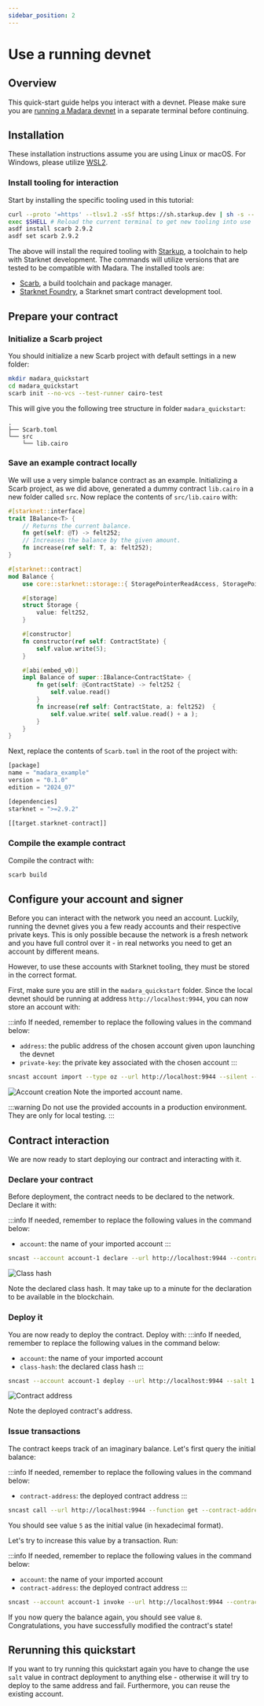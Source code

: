 ```yaml
---
sidebar_position: 2
---
```


# Use a running devnet

## Overview

This quick-start guide helps you interact with a devnet. Please make sure you are [running a Madara devnet](run_devnet) in a separate terminal before continuing.

## Installation

These installation instructions assume you are using Linux or macOS. For Windows, please utilize [WSL2](https://learn.microsoft.com/en-us/windows/wsl/).

### Install tooling for interaction

Start by installing the specific tooling used in this tutorial:
```bash
curl --proto '=https' --tlsv1.2 -sSf https://sh.starkup.dev | sh -s -- --yes
exec $SHELL # Reload the current terminal to get new tooling into use
asdf install scarb 2.9.2
asdf set scarb 2.9.2
```

The above will install the required tooling with [Starkup](https://github.com/software-mansion/starkup), a toolchain to help with Starknet development. The commands will utilize versions that are tested to be compatible with Madara. The installed tools are:
- [Scarb](https://docs.swmansion.com/scarb/), a build toolchain and package manager.
- [Starknet Foundry](https://foundry-rs.github.io/starknet-foundry/index.html), a Starknet smart contract development tool.

## Prepare your contract

### Initialize a Scarb project

You should initialize a new Scarb project with default settings in a new folder:
```bash
mkdir madara_quickstart
cd madara_quickstart
scarb init --no-vcs --test-runner cairo-test
```

This will give you the following tree structure in folder `madara_quickstart`:
```
.
├── Scarb.toml
└── src
    └── lib.cairo
```

### Save an example contract locally

We will use a very simple balance contract as an example. Initializing a Scarb project, as we did above, generated a dummy contract `lib.cairo` in a new folder called `src`. Now replace the contents of `src/lib.cairo` with:

```rust
#[starknet::interface]
trait IBalance<T> {
    // Returns the current balance.
    fn get(self: @T) -> felt252;
    // Increases the balance by the given amount.
    fn increase(ref self: T, a: felt252);
}

#[starknet::contract]
mod Balance {
    use core::starknet::storage::{ StoragePointerReadAccess, StoragePointerWriteAccess };

    #[storage]
    struct Storage {
        value: felt252,
    }

    #[constructor]
    fn constructor(ref self: ContractState) {
        self.value.write(5);
    }

    #[abi(embed_v0)]
    impl Balance of super::IBalance<ContractState> {
        fn get(self: @ContractState) -> felt252 {
            self.value.read()
        }
        fn increase(ref self: ContractState, a: felt252)  {
            self.value.write( self.value.read() + a );
        }
    }
}
```

Next, replace the contents of `Scarb.toml` in the root of the project with:
```rust
[package]
name = "madara_example"
version = "0.1.0"
edition = "2024_07"

[dependencies]
starknet = ">=2.9.2"

[[target.starknet-contract]]
```

### Compile the example contract

Compile the contract with:

```bash
scarb build
```

## Configure your account and signer

Before you can interact with the network you need an account. Luckily, running the devnet gives you a few ready accounts and their respective private keys. This is only possible because the network is a fresh network and you have full control over it - in real networks you need to get an account by different means.

However, to use these accounts with Starknet tooling, they must be stored in the correct format.

First, make sure you are still in the `madara_quickstart` folder. Since the local devnet should be running at address `http://localhost:9944`, you can now store an account with:

:::info
If needed, remember to replace the following values in the command below:
- `address`: the public address of the chosen account given upon launching the devnet
- `private-key`: the private key associated with the chosen account
:::

```bash
sncast account import --type oz --url http://localhost:9944 --silent --address 0x07484e8e3af210b2ead47fa08c96f8d18b616169b350a8b75fe0dc4d2e01d493 --private-key 0x0410c6eadd73918ea90b6658d24f5f2c828e39773819c1443d8602a3c72344c2
```
![Account creation](/img/quickstart-devnet-import.png "Account creation")
Note the imported account name.

:::warning
Do not use the provided accounts in a production environment. They are only for local testing.
:::

## Contract interaction

We are now ready to start deploying our contract and interacting with it.

### Declare your contract

Before deployment, the contract needs to be declared to the network. Declare it with:

:::info
If needed, remember to replace the following values in the command below:
- `account`: the name of your imported account
:::

```bash
sncast --account account-1 declare --url http://localhost:9944 --contract-name Balance
```

![Class hash](/img/quickstart-devnet-classhash.png "Resulting class hash")

Note the declared class hash. It may take up to a minute for the declaration to be available in the blockchain.

### Deploy it

You are now ready to deploy the contract. Deploy with:
:::info
If needed, remember to replace the following values in the command below:
- `account`: the name of your imported account
- `class-hash`: the declared class hash
:::
```bash
sncast --account account-1 deploy --url http://localhost:9944 --salt 1 --class-hash 0x000021c5ab1ee26d82392d9d157f78f8fab4a8ac501d65b531e74366bc88eb82
```

![Contract address](/img/quickstart-devnet-contract.png "Resulting class contract address")

Note the deployed contract's address.

### Issue transactions

The contract keeps track of an imaginary balance. Let's first query the initial balance:

:::info
If needed, remember to replace the following values in the command below:
- `contract-address`: the deployed contract address
:::

```bash
sncast call --url http://localhost:9944 --function get --contract-address 0x00302e4af203c1bf205a7b35ad094844dca9d5ec9e35d270a875d2357cd9a950
```

You should see value `5` as the initial value (in hexadecimal format).

Let's try to increase this value by a transaction. Run:

:::info
If needed, remember to replace the following values in the command below:
- `account`: the name of your imported account
- `contract-address`: the deployed contract address
:::

```bash
sncast --account account-1 invoke --url http://localhost:9944 --contract-address 0x00302e4af203c1bf205a7b35ad094844dca9d5ec9e35d270a875d2357cd9a950 --function increase --arguments "3"
```

If you now query the balance again, you should see value `8`. Congratulations, you have successfully modified the contract's state!

## Rerunning this quickstart

If you want to try running this quickstart again you have to change the use `salt` value in contract deployment to anything else - otherwise it will try to deploy to the same address and fail. Furthermore, you can reuse the existing account.